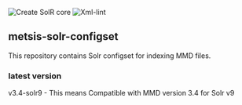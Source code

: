 ![Create SolR core](https://img.shields.io/github/actions/workflow/status/magnarem/metsis-solr-configset/solr.yml?branch=master)
![Xml-lint](https://img.shields.io/github/actions/workflow/status/magnarem/metsis-solr-configset/xmllint.yml?branch=master)

## metsis-solr-configset
This repository contains Solr configset for indexing MMD files.

### latest version
v3.4-solr9 - This means Compatible with MMD version 3.4 for Solr v9
